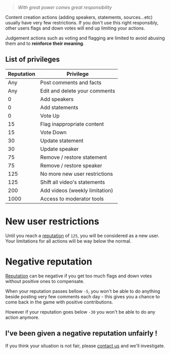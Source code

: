 > _With great power comes great responsibility_

Content creation actions (adding speakers, statements, sources...etc) usually have very few
restrictions. If you don't use this right responsibly, other users flags and down votes
will end up limiting your actions.
 
Judgement actions such as voting and flagging are limited to avoid abusing them and to
**reinforce their meaning**.

## List of privileges

| Reputation | Privilege                                                  |
|------------|------------------------------------------------------------|
| Any        | Post comments and facts            
| Any        | Edit and delete your comments                 
| 0          | Add speakers
| 0          | Add statements
| 0          | Vote Up                                 
| 15         | Flag inappropriate content  
| 15         | Vote Down                                    
| 30         | Update statement  
| 30         | Update speaker
| 75         | Remove / restore statement
| 75         | Remove / restore speaker            
| 125        | No more new user restrictions               
| 125        | Shift all video's statements                                 
| 200        | Add videos (weekly limitation)                           
| 1000       | Access to moderator tools                                  


# New user restrictions

Until you reach a [reputation](/help/reputation) of `125`, you will be considered as a new user.
Your limitations for all actions will be way below the normal.


# Negative reputation

[Reputation](/help/reputation) can be negative if you get too much flags and down votes
without positive ones to compensate.

When your reputation passes bellow `-5`, you won't be able to do anything beside posting very few comments
each day - this gives you a chance to come back in the game with positive contributions.

However if your reputation goes below `-30` you won't be able to do any action anymore.


## I've been given a negative reputation unfairly !

If you think your situation is not fair, please [contact us](/help/contact)
and we'll investigate.
